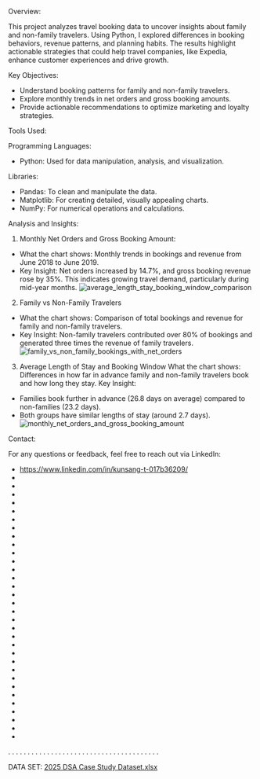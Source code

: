 Overview:

This project analyzes travel booking data to uncover insights about family and non-family travelers. Using Python, I explored differences in booking behaviors, revenue patterns, and planning habits. The results highlight actionable strategies that could help travel companies, like Expedia, enhance customer experiences and drive growth.

Key Objectives:

- Understand booking patterns for family and non-family travelers.
- Explore monthly trends in net orders and gross booking amounts.
- Provide actionable recommendations to optimize marketing and loyalty strategies.

Tools Used:

Programming Languages:
- Python: Used for data manipulation, analysis, and visualization.

Libraries:
- Pandas: To clean and manipulate the data.
- Matplotlib: For creating detailed, visually appealing charts.
- NumPy: For numerical operations and calculations.

Analysis and Insights:
1. Monthly Net Orders and Gross Booking Amount:
- What the chart shows: Monthly trends in bookings and revenue from June 2018 to June 2019.
- Key Insight: Net orders increased by 14.7%, and gross booking revenue rose by 35%. This indicates growing travel demand, particularly during mid-year months.
![average_length_stay_booking_window_comparison](https://github.com/user-attachments/assets/d7ceaae5-257f-4090-b233-d2eaff86f1b5)


2. Family vs Non-Family Travelers
- What the chart shows: Comparison of total bookings and revenue for family and non-family travelers.
- Key Insight: Non-family travelers contributed over 80% of bookings and generated three times the revenue of family travelers.
![family_vs_non_family_bookings_with_net_orders](https://github.com/user-attachments/assets/180a30da-5c98-408b-9e1d-decaba81f751)


3. Average Length of Stay and Booking Window
What the chart shows: Differences in how far in advance family and non-family travelers book and how long they stay.
Key Insight:
- Families book further in advance (26.8 days on average) compared to non-families (23.2 days).
- Both groups have similar lengths of stay (around 2.7 days).
![monthly_net_orders_and_gross_booking_amount](https://github.com/user-attachments/assets/85a74e8b-e3df-418e-b7a8-8245972b5978)

Contact:
 
For any questions or feedback, feel free to reach out via LinkedIn: 
- https://www.linkedin.com/in/kunsang-t-017b36209/
-
-
-
- 
-
-
-
-
-
-
-
-
-
-
-
-
-
-
-
-
-
-
-
-
-
-
-
-
-
-
-
-

.
.
.
.
.
.
.
.
.
.
.
.
.
.
.
.
.
.
.
.
.
.
.
.
.
.
.
.
.
.
.
.
.
.
.
.
.
.
.


DATA SET: [2025 DSA Case Study Dataset.xlsx](https://github.com/user-attachments/files/17894491/2025.DSA.Case.Study.Dataset.xlsx)
